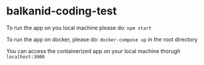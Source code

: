 # balkanid-coding-test

To run the app on you local machine please do:
`npm start`

To run the app on docker, please do:
`docker-compose up` in the root directory

You can access the containerized app on your local machine thorugh 
`localhost:3000`

